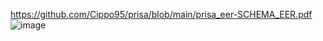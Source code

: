 https://github.com/Cippo95/prisa/blob/main/prisa_eer-SCHEMA_EER.pdf
![image](/img/secondadoc/prisa_eer-SCHEMA_EER.png)

